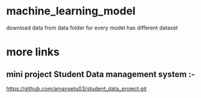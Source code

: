 # machine_learning_model
download data from data folder for every model has different dataset
# more links
## mini project Student Data management system :- 
<a href="https://github.com/amansetu03/student_data_project.git" target="_blank">https://github.com/amansetu03/student_data_project.git</a>
